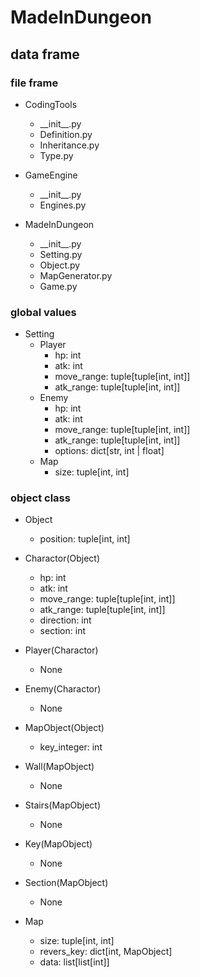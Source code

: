 # MadeInDungeon

## data frame

### file frame

- CodingTools
  - \_\_init__.py
  - Definition.py
  - Inheritance.py
  - Type.py

- GameEngine
  - \_\_init__.py
  - Engines.py

- MadeInDungeon
  - \_\_init__.py
  - Setting.py
  - Object.py
  - MapGenerator.py
  - Game.py

### global values
 - Setting
   - Player
     - hp: int
     - atk: int
     - move_range: tuple[tuple[int, int]]
     - atk_range: tuple[tuple[int, int]]
   - Enemy
     - hp: int
     - atk: int
     - move_range: tuple[tuple[int, int]]
     - atk_range: tuple[tuple[int, int]]
     - options: dict[str, int | float]
   - Map
     - size: tuple[int, int]  

### object class
- Object
  - position: tuple[int, int]


- Charactor(Object)
  - hp: int
  - atk: int
  - move_range: tuple[tuple[int, int]]
  - atk_range: tuple[tuple[int, int]]
  - direction: int
  - section: int

- Player(Charactor)
  - None

- Enemy(Charactor)
  - None


- MapObject(Object)
  - key_integer: int

- Wall(MapObject)
  - None

- Stairs(MapObject)
  - None

- Key(MapObject)
  - None

- Section(MapObject)
  - None


- Map
  - size: tuple[int, int]
  - revers_key: dict[int, MapObject]
  - data: list[list[int]]

